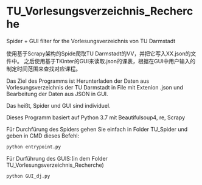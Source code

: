 # TU_Vorlesungsverzeichnis_Recherche
Spider + GUI filter for the Vorlesungsverzeichnis von TU Darmstadt

使用基于Scrapy架构的Spide爬取TU Darmstadt的VV，并把它写入XX.json的文件中。
之后使用基于TKinter的GUI来读取.json的课表，根据在GUI中用户输入的制定时间范围来查找对应课程。

Das Ziel des Programms ist Herunterladen der Daten aus Vorlesungsverzeichnis der TU Darmstadt in File mit Extenion .json und Bearbeitung der Daten aus JSON in GUI.

Das heißt, Spider und GUI sind individuel.

Dieses Programm basiert auf Python 3.7 mit Beautifulsoup4, re, Scrapy

Für Durchfürung des Spiders gehen Sie einfach in Folder TU_Spider und geben in CMD dieses Befehl:
```python
python entrypoint.py
```

Für Durführung des GUIS:(in dem Folder TU_Vorlesungsverzeichnis_Recherche)
```python
python GUI_dj.py
```
